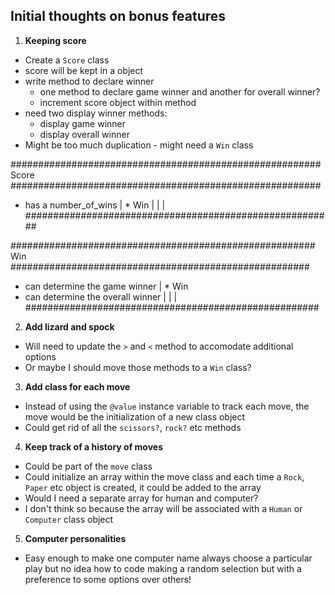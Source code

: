 ## Initial thoughts on bonus features

1. **Keeping score**
* Create a `Score` class
* score will be kept in a object
* write method to declare winner
    * one method to declare game winner and another for overall winner?
    * increment score object within method
* need two display winner methods:
    * display game winner
    * display overall winner
* Might be too much duplication - might need a `Win` class

########################################################
Score
########################################################
* has a number_of_wins                  | * Win
                                        |
                                        |
                                        |
########################################################



#######################################################
Win
######################################################
* can determine the game winner        | * Win
* can determine the overall winner     |
                                       |
                                       |
#####################################################

2. **Add lizard and spock**
* Will need to update the `>` and `<` method to accomodate additional options
* Or maybe I should move those methods to a `Win` class?

3. **Add class for each move**
* Instead of using the `@value` instance variable to track each move, the move would be the initialization of a new class object
* Could get rid of all the `scissors?`, `rock?` etc methods

4. **Keep track of a history of moves**
* Could be part of the `move` class
* Could initialize an array within the move class and each time a `Rock`, `Paper` etc object is created, it could be added to the array
* Would I need a separate array for human and computer?
* I don't think so because the array will be associated with a `Human` or `Computer` class object

5. **Computer personalities**
* Easy enough to make one computer name always choose a particular play but no idea how to code making a random selection but with a preference to some options over others!


